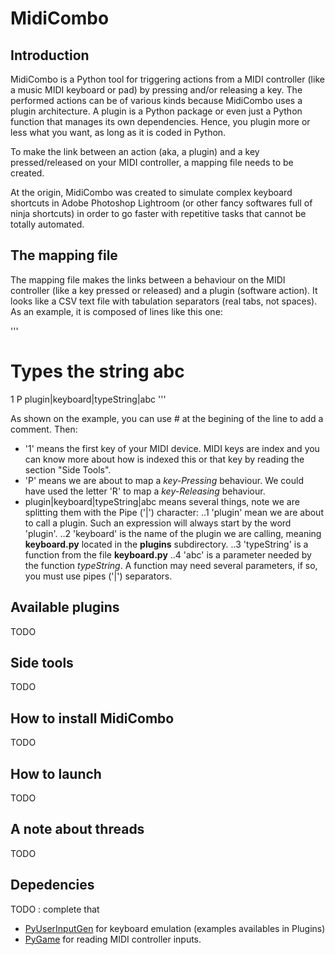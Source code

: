 MidiCombo
=========

## Introduction
MidiCombo is a Python tool for triggering actions from a MIDI controller (like a music MIDI keyboard or pad) by pressing and/or releasing a key. The performed actions can be of various kinds because MidiCombo uses a plugin architecture. A plugin is a Python package or even just a Python function that manages its own dependencies. Hence, you plugin more or less what you want, as long as it is coded in Python.

To make the link between an action (aka, a plugin) and a key pressed/released on your MIDI controller, a mapping file needs to be created.

At the origin, MidiCombo was created to simulate complex keyboard shortcuts in Adobe Photoshop Lightroom (or other fancy softwares full of ninja shortcuts) in order to go faster with repetitive tasks that cannot be totally automated.


## The mapping file
The mapping file makes the links between a behaviour on the MIDI controller (like a key pressed or released) and a plugin (software action). It looks like a CSV text file with tabulation separators (real tabs, not spaces).
As an example, it is composed of lines like this one:

'''
# Types the string abc
1	P	plugin|keyboard|typeString|abc
'''

As shown on the example, you can use # at the begining of the line to add a comment.
Then:
* '1' means the first key of your MIDI device. MIDI keys are index and you can know more about how is indexed this or that key by reading the section "Side Tools".
* 'P' means we are about to map a _key-Pressing_ behaviour. We could have used the letter 'R' to map a _key-Releasing_ behaviour.
* plugin|keyboard|typeString|abc means several things, note we are splitting them with the Pipe ('|') character:
..1 'plugin' mean we are about to call a plugin. Such an expression will always start by the word 'plugin'.
..2 'keyboard' is the name of the plugin we are calling, meaning __keyboard.py__ located in the __plugins__ subdirectory.
..3 'typeString' is a function from the file __keyboard.py__
..4 'abc' is a parameter needed by the function _typeString_. A function may need several parameters, if so, you must use pipes ('|') separators.

## Available plugins
TODO

## Side tools
TODO

## How to install MidiCombo
TODO

## How to launch
TODO

## A note about threads
TODO

## Depedencies
TODO : complete that

- [PyUserInputGen](https://github.com/jonathanlurie/PyUserInputGen) for keyboard emulation (examples availables in Plugins)
- [PyGame](http://www.pygame.org/download.shtml) for reading MIDI controller inputs.
